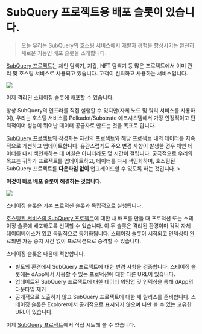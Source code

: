 # SubQuery 프로젝트용 배포 슬롯이 있습니다.

> 오늘 우리는 SubQuery의 호스팅 서비스에서 개발자 경험을 향상시키는 완전히 새로운 기능인 배포 슬롯을 소개합니다.

[SubQuery 프로젝트](https://project.subquery.network/)는 체인 탐색기, 지갑, NFT 탐색기 등 많은 프로젝트에서 이미 관리 및 호스팅 서비스로 사용되고 있습니다. 고객이 신뢰하고 사용하는 서비스입니다.

![](https://miro.medium.com/max/1400/0*PugDgh6weZspRIO2)

이제 격리된 스테이징 슬롯에 배포할 수 있습니다.

항상 SubQuery의 인프라를 직접 실행할 수 있지만(자체 노드 및 쿼리 서비스를 사용하여), 우리는 호스팅 서비스를 Polkadot/Substrate 에코시스템에서 가장 안정적이고 탄력적이며 성능이 뛰어난 데이터 공급자로 만드는 것을 목표로 합니다.

[SubQuery 프로젝트](https://project.subquery.network/)의 작성자는 자신의 프로젝트와 해당 프로젝트 내의 데이터를 지속적으로 개선하고 업데이트합니다. 유감스럽게도 주요 변경 사항이 발생한 경우 체인 데이터를 다시 색인화하는 데 며칠은 아니더라도 몇 시간이 걸립니다. 궁극적으로 우리의 목표는 귀하가 프로젝트를 업데이트하고, 데이터를 다시 색인화하며, 호스팅된 SubQuery 프로젝트를 **다운타임 없이** 업그레이드할 수 있도록 하는 것입니다. >

**이것이 바로 배포 슬롯이 해결하는 것입니다.**

![](https://miro.medium.com/max/1400/0*vQ33aqhn1eVllo5t)

스테이징 슬롯은 기본 프로덕션 슬롯과 독립적으로 실행됩니다.

[호스팅된 서비스의 SubQuery 프로젝트](https://project.subquery.network/)에 대한 새 배포를 만들 때 프로덕션 또는 스테이징 슬롯에 배포하도록 선택할 수 있습니다. 이 두 슬롯은 격리된 환경이며 각각 자체 데이터베이스가 있고 독립적으로 동기화됩니다. 스테이징 슬롯이 시작되고 인덱싱이 완료되면 가동 중지 시간 없이 프로덕션으로 승격할 수 있습니다.

스테이징 슬롯은 다음에 적합합니다.

-   별도의 환경에서 SubQuery 프로젝트에 대한 변경 사항을 검증합니다. 스테이징 슬롯에는 dApp에서 사용할 수 있는 프로덕션에 대한 다른 URL이 있습니다.
-   업데이트된 SubQuery 프로젝트에 대한 데이터 워밍업 및 인덱싱을 통해 dApp의 다운타임 제거
-   공개적으로 노출하지 않고 SubQuery 프로젝트에 대한 새 릴리스를 준비합니다. 스테이징 슬롯은 Explorer에서 공개적으로 표시되지 않으며 나만 볼 수 있는 고유한 URL이 있습니다.

이제 [SubQuery 프로젝트](https://project.subquery.network/)에서 직접 시도해 볼 수 있습니다.